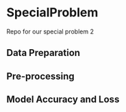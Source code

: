 # SpecialProblem
  Repo for our special problem 2 


## Data Preparation


## Pre-processing


## Model Accuracy and Loss

